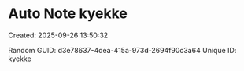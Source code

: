 ﻿# Auto Note kyekke
Created: 2025-09-26 13:50:32

Random GUID: d3e78637-4dea-415a-973d-2694f90c3a64
Unique ID: kyekke
